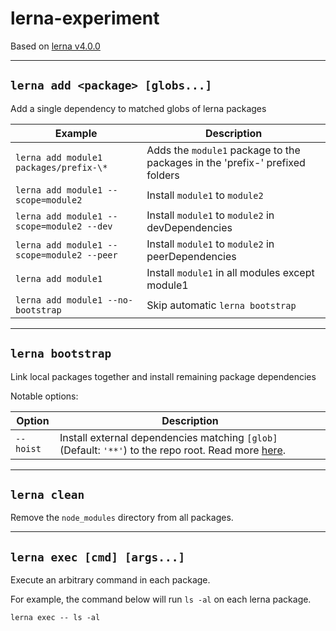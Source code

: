 # lerna-experiment

Based on [lerna v4.0.0](https://github.com/lerna/lerna/blob/6cb8ab2d4af7ce25c812e8fb05cd04650105705f/README.md)

---

## `lerna add <package> [globs...]`

Add a single dependency to matched globs of lerna packages

| Example                                    | Description                                                                  |
| ------------------------------------------ | ---------------------------------------------------------------------------- |
| `lerna add module1 packages/prefix-\* `    | Adds the `module1` package to the packages in the 'prefix-' prefixed folders |
| `lerna add module1 --scope=module2`        | Install `module1` to `module2`                                               |
| `lerna add module1 --scope=module2 --dev`  | Install `module1` to `module2` in devDependencies                            |
| `lerna add module1 --scope=module2 --peer` | Install `module1` to `module2` in peerDependencies                           |
| `lerna add module1`                        | Install `module1` in all modules except module1                              |
| `lerna add module1 --no-bootstrap`         | Skip automatic `lerna bootstrap`                                             |

---

## `lerna bootstrap`

Link local packages together and install remaining package dependencies

Notable options:

| Option    | Description                                                                                                                                                                                      |
| --------- | ------------------------------------------------------------------------------------------------------------------------------------------------------------------------------------------------ |
| `--hoist` | Install external dependencies matching `[glob]` (Default: `'**'`) to the repo root. Read more [here](https://github.com/lerna/lerna/blob/6cb8ab2d4af7ce25c812e8fb05cd04650105705f/doc/hoist.md). |

---

## `lerna clean`

Remove the `node_modules` directory from all packages.

---

## `lerna exec [cmd] [args...]`

Execute an arbitrary command in each package.

For example, the command below will run `ls -al` on each lerna package.

```shell
lerna exec -- ls -al
```
